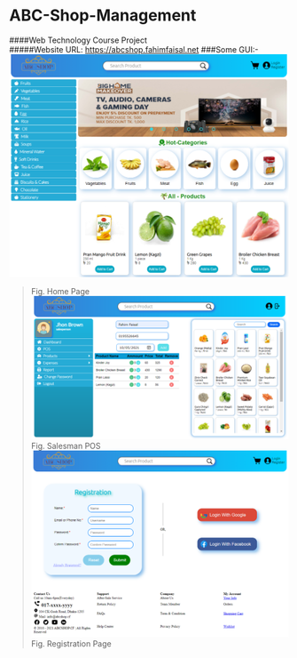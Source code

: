 # ABC-Shop-Management
####Web Technology Course Project <br>
#####Website URL: https://abcshop.fahimfaisal.net
###Some GUI:-
![](https://github.com/fahim2204/ABC-Shop-Management/blob/main/Images/gui/ABC-Shop-Home%20Page.png?raw=true)
>Fig. Home Page <br>
![](https://github.com/fahim2204/ABC-Shop-Management/blob/main/Images/gui/ABC-Shop-Salesperson-POS.png?raw=true)
>Fig. Salesman POS <br>
![](https://github.com/fahim2204/ABC-Shop-Management/blob/main/Images/gui/ABC-Shop-Registration.png?raw=true)
>Fig. Registration Page <br>
